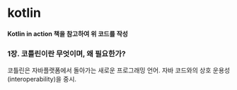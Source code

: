 # kotlin
#### Kotlin in action 책을 참고하여 위 코드를 작성

### 1장. 코틀린이란 무엇이며, 왜 필요한가?
코틀린은 자바플랫폼에서 돌아가는 새로운 프로그래밍 언어.
자바 코드와의 상호 운용성(interoperability)을 중시.
